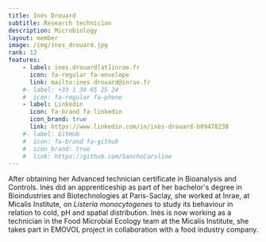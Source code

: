 ```yaml
---
title: Inès Drouard
subtitle: Research technician
description: Microbiology
layout: member
image: /img/ines_drouard.jpg
rank: 12
features:
    - label: ines.drouard[at]inrae.fr
      icon: fa-regular fa-envelope
      link: mailto:ines.drouard@inrae.fr
    #- label: +33 1 34 65 25 24
    #  icon: fa-regular fa-phone
    - label: Linkedin
      icon: fa-brand fa-linkedin
      icon_brand: true
      link: https://www.linkedin.com/in/inès-drouard-b09478238
    #- label: GitHub
    #  icon: fa-brand fa-github
    #  icon_brand: true
    #  link: https://github.com/SanchoCaroline
---
```




After obtaining her Advanced technician certificate in Bioanalysis and Controls. Inès did an apprenticeship as part of her bachelor's degree in Bioindustries and Biotechnologies at Paris-Saclay, she worked at Inrae, at Micalis Institute, on *Listeria monocytogenes* to study its behaviour in relation to cold, pH and spatial distribution.
Inès is now working as a technician in the Food Microbial Ecology team at the Micalis Institute, she takes part in EMOVOL project in collaboration with a food industry company.

